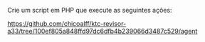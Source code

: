 Crie um script em PHP que execute as seguintes ações:

https://github.com/chicoalff/ktc-revisor-a33/tree/100ef805a848ffd97dc6dfb4b239066d3487c529/agent